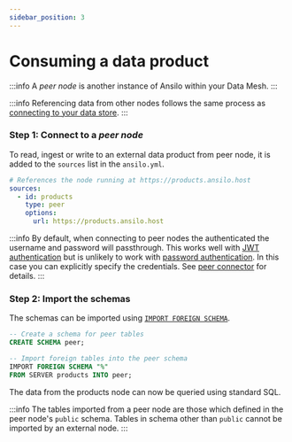 ```yaml
---
sidebar_position: 3
---
```


# Consuming a data product

:::info
A _peer node_ is another instance of Ansilo within your Data Mesh.
:::

:::info
Referencing data from other nodes follows the same process as [connecting to your data store](../data-source).
:::

### Step 1: Connect to a _peer node_

To read, ingest or write to an external data product from peer node, it is added
to the `sources` list in the `ansilo.yml`.

```yaml
# References the node running at https://products.ansilo.host
sources:
  - id: products
    type: peer
    options:
      url: https://products.ansilo.host
```

:::info
By default, when connecting to peer nodes the authenticated the username and password will passthrough.
This works well with [JWT authentication](/docs/fundamentals/security/#jwt-authentication) but is unlikely to work
with [password authentication](/docs/fundamentals/security/#password-authentication). 
In this case you can explicitly specify the credentials. See [peer connector](/docs/connectors/peer/) for details.
:::

### Step 2: Import the schemas

The schemas can be imported using [`IMPORT FOREIGN SCHEMA`](https://www.postgresql.org/docs/current/sql-importforeignschema.html).

```sql
-- Create a schema for peer tables
CREATE SCHEMA peer;

-- Import foreign tables into the peer schema
IMPORT FOREIGN SCHEMA "%" 
FROM SERVER products INTO peer;
```

The data from the products node can now be queried using standard SQL.

:::info
The tables imported from a peer node are those which defined in the peer node's `public` schema.
Tables in schema other than `public` cannot be imported by an external node.
:::
